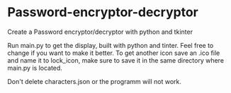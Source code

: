# Password-encryptor-decryptor
Create a Password encryptor/decryptor with python and tkinter

Run main.py to get the display, built with python and tinter.
Feel free to change if you want to make it better.
To get another icon save an .ico file and name it to lock_icon, make sure to save it in the same directory where main.py is located.

Don't delete characters.json or the programm will not work.

